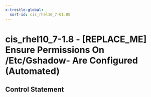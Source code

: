 ```yaml
---
x-trestle-global:
  sort-id: cis_rhel10_7-01.08
---
```


# cis_rhel10_7-1.8 - \[REPLACE_ME\] Ensure Permissions On /Etc/Gshadow- Are Configured (Automated)

## Control Statement
